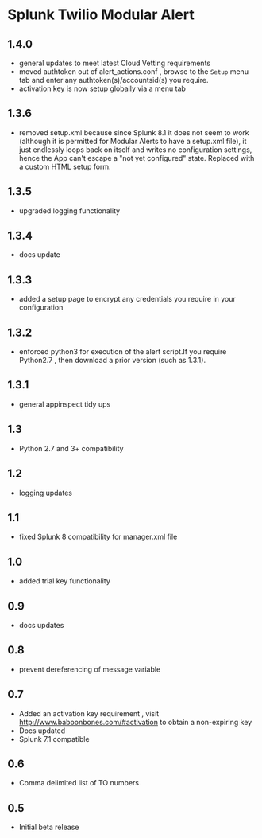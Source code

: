# Splunk Twilio Modular Alert

1.4.0
-----
* general updates to meet latest Cloud Vetting requirements
* moved authtoken out of alert_actions.conf , browse to the `Setup` menu tab and enter any authtoken(s)/accountsid(s) you require.
* activation key is now setup globally via a menu tab

1.3.6
-----
* removed setup.xml because since Splunk 8.1 it does not seem to work (although it is permitted for Modular Alerts to have a setup.xml file), it just endlessly loops back on itself and writes no configuration settings, hence the App can't escape a "not yet configured" state. Replaced with a custom HTML setup form.

1.3.5
-----
* upgraded logging functionality

1.3.4
-----
* docs update

1.3.3
-----
* added a setup page to encrypt any credentials you require in your configuration

1.3.2
-----
* enforced python3 for execution of the alert script.If you require Python2.7 , then download a prior version (such as 1.3.1).

1.3.1
-----
* general appinspect tidy ups

1.3
-----
* Python 2.7 and 3+ compatibility

1.2
-----
* logging updates

1.1
-----
* fixed Splunk 8 compatibility for manager.xml file

1.0
-----
* added trial key functionality

0.9
---
* docs updates

0.8
----
* prevent dereferencing of message variable

0.7
-----
* Added an activation key requirement , visit http://www.baboonbones.com/#activation to obtain a non-expiring key
* Docs updated
* Splunk 7.1 compatible

0.6
-----
* Comma delimited list of TO numbers

0.5
-----
* Initial beta release
